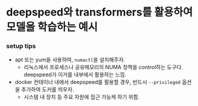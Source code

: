 # deepspeed와 transformers를 활용하여 모델을 학습하는 예시

### setup tips
* apt 또는 yum을 사용하여, `numactl`을 설치해주자.
    *  리눅스에서 프로세스나 공유메모리의 NUMA 정책을 control하는 도구다. deepspeed가 이거를 내부에서 활용하는 느낌.
* docker 컨테이너 내에서 deepspeed를 활용할 경우, 반드시 `--privileged` 옵션을 추가하여 도커를 띄우자.
    * 시스템 내 장치 등 주요 자원에 접근 가능케 하기 위함.
